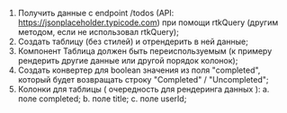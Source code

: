1. Получить данные с endpoint /todos (API: https://jsonplaceholder.typicode.com) при помощи rtkQuery (другим методом, если не использовал rtkQuery);
2. Создать таблицу (без стилей) и отрендерить в ней данные;
3. Компонент Таблица должен быть переиспользуемым (к примеру рендерить другие данные или другой порядок колонок);
3. Создать конвертер для boolean значения из поля "completed", который будет возвращать строку "Completed" / "Uncompleted";
4. Колонки для таблицы ( очередность для рендеринга данных ):
	a. поле completed;
	b. поле title;
	c. поле userId;